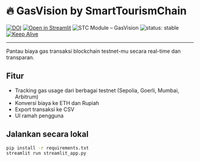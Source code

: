 # 🔥 GasVision by SmartTourismChain

[![DOI](https://zenodo.org/badge/DOI/10.5281/zenodo.16763535.svg)](https://doi.org/10.5281/zenodo.16763535)
[![Open in Streamlit](https://static.streamlit.io/badges/streamlit_badge_black_white.svg)](https://stc-gasvision.streamlit.app/)
![STC Module – GasVision](https://img.shields.io/badge/STC%20Module-GasVision-crimson)
![status: stable](https://img.shields.io/badge/status-stable-brightgreen)
[![Keep Alive](https://github.com/mrbrightsides/stc-gasvision/actions/workflows/ping.yml/badge.svg)](https://github.com/mrbrightsides/stc-gasvision/actions/workflows/ping.yml)

---

Pantau biaya gas transaksi blockchain testnet-mu secara real-time dan transparan.

## Fitur
- Tracking gas usage dari berbagai testnet (Sepolia, Goerli, Mumbai, Arbitrum)
- Konversi biaya ke ETH dan Rupiah
- Export transaksi ke CSV
- UI ramah pengguna

## Jalankan secara lokal

```bash
pip install -r requirements.txt
streamlit run streamlit_app.py

